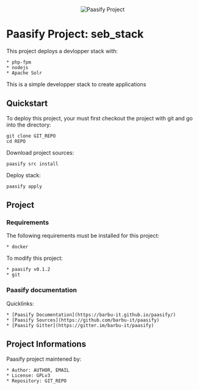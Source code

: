 <p align='center'>
<img src="https://github.com/barbu-it/paasify/raw/main/logo/paasify_project.svg" alt="Paasify Project">
</p>

# Paasify Project: seb_stack

This project deploys a devlopper stack with:

    * php-fpm
    * nodejs
    * Apache Solr

This is a simple developper stack to create applications

## Quickstart

To deploy this project, your must first checkout the project with git and go into the directory:
```
git clone GIT_REPO
cd REPO
```

Download project sources:
```
paasify src install
```

Deploy stack:
```
paasify apply
```

## Project

### Requirements

The following requirements must be installed for this project:

    * docker

To modify this project:

    * paasify v0.1.2
    * git

### Paasify documentation

Quicklinks:

    * [Paasify Documentation](https://barbu-it.github.io/paasify/)
    * [Paasify Sources](https://github.com/barbu-it/paasify)
    * [Paasify Gitter](https://gitter.im/barbu-it/paasify)


## Project Informations

Paasify project maintened by:

    * Author: AUTHOR, EMAIL
    * License: GPLv3
    * Repository: GIT_REPO

